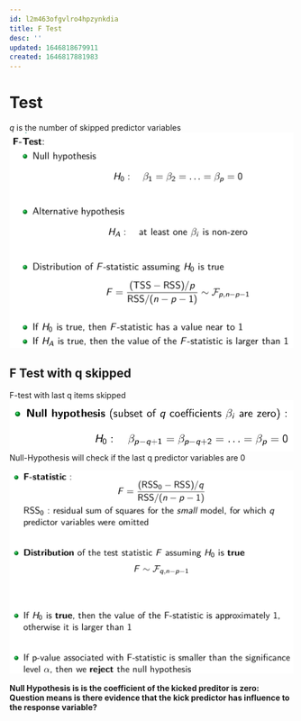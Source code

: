 ```yaml
---
id: l2m463ofgvlro4hpzynkdia
title: F Test
desc: ''
updated: 1646818679911
created: 1646817881983
---
```

# Test
$q$ is the number of skipped predictor variables
![F test statistics](/assets/images/2022-03-09-10-24-13.png)


## F Test with q skipped
F-test with last q items skipped
![F Test with q](/assets/images/2022-03-09-10-27-09.png)
Null-Hypothesis will check if the last q predictor variables are 0

![F Test for a subset](/assets/images/2022-03-09-10-27-24.png)

**Null Hypothesis is is the coefficient of the kicked preditor is zero: Question means is there evidence that the kick predictor has influence to the response variable?**



